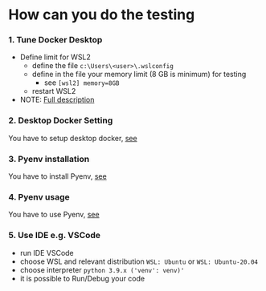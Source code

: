 # How can you do the testing

### 1. Tune Docker Desktop
 - Define limit for WSL2
   - define the file `c:\Users\<user>\.wslconfig`
   - define in the file your memory limit (8 GB is minimum) for testing 
     - see `[wsl2] memory=8GB`
   - restart WSL2 
 - NOTE: [Full description](https://www.aleksandrhovhannisyan.com/blog/limiting-memory-usage-in-wsl-2/)

### 2. Desktop Docker Setting
You have to setup desktop docker, [see](./desktopdocker.md)

### 3. Pyenv installation
You have to install Pyenv, [see](./pyenv-install.md)

### 4. Pyenv usage
You have to use Pyenv, [see](./pyenv-use.md)

### 5. Use IDE e.g. VSCode
 - run IDE VSCode
 - choose WSL and relevant distribution `WSL: Ubuntu` or `WSL: Ubuntu-20.04` 
 - choose interpreter `python 3.9.x ('venv': venv)'`
 - it is possible to Run/Debug your code

